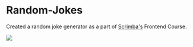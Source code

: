 # Random-Jokes
Created a random joke generator as a part of [Scrimba's](https://scrimba.com/) Frontend Course. 


<img src="https://media.giphy.com/media/Lkg3Bnuhbv4KA8kDhb/giphy.gif"><br>
